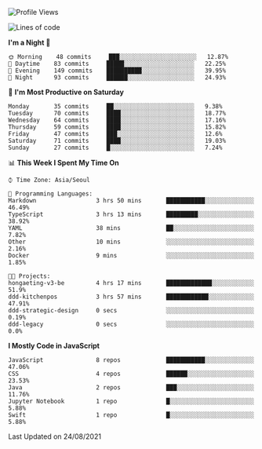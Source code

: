 <!--START_SECTION:waka-->
![Profile Views](http://img.shields.io/badge/Profile%20Views-4-blue)

![Lines of code](https://img.shields.io/badge/From%20Hello%20World%20I%27ve%20Written-92525%20lines%20of%20code-blue)

**I'm a Night 🦉** 

```text
🌞 Morning    48 commits     ███░░░░░░░░░░░░░░░░░░░░░░   12.87% 
🌆 Daytime    83 commits     █████░░░░░░░░░░░░░░░░░░░░   22.25% 
🌃 Evening    149 commits    ██████████░░░░░░░░░░░░░░░   39.95% 
🌙 Night      93 commits     ██████░░░░░░░░░░░░░░░░░░░   24.93%

```
📅 **I'm Most Productive on Saturday** 

```text
Monday       35 commits     ██░░░░░░░░░░░░░░░░░░░░░░░   9.38% 
Tuesday      70 commits     ████░░░░░░░░░░░░░░░░░░░░░   18.77% 
Wednesday    64 commits     ████░░░░░░░░░░░░░░░░░░░░░   17.16% 
Thursday     59 commits     ████░░░░░░░░░░░░░░░░░░░░░   15.82% 
Friday       47 commits     ███░░░░░░░░░░░░░░░░░░░░░░   12.6% 
Saturday     71 commits     ████░░░░░░░░░░░░░░░░░░░░░   19.03% 
Sunday       27 commits     █░░░░░░░░░░░░░░░░░░░░░░░░   7.24%

```


📊 **This Week I Spent My Time On** 

```text
⌚︎ Time Zone: Asia/Seoul

💬 Programming Languages: 
Markdown                 3 hrs 50 mins       ███████████░░░░░░░░░░░░░░   46.49% 
TypeScript               3 hrs 13 mins       █████████░░░░░░░░░░░░░░░░   38.92% 
YAML                     38 mins             ██░░░░░░░░░░░░░░░░░░░░░░░   7.82% 
Other                    10 mins             ░░░░░░░░░░░░░░░░░░░░░░░░░   2.16% 
Docker                   9 mins              ░░░░░░░░░░░░░░░░░░░░░░░░░   1.85%

🐱‍💻 Projects: 
hongaeting-v3-be         4 hrs 17 mins       █████████████░░░░░░░░░░░░   51.9% 
ddd-kitchenpos           3 hrs 57 mins       ████████████░░░░░░░░░░░░░   47.91% 
ddd-strategic-design     0 secs              ░░░░░░░░░░░░░░░░░░░░░░░░░   0.19% 
ddd-legacy               0 secs              ░░░░░░░░░░░░░░░░░░░░░░░░░   0.0%

```

**I Mostly Code in JavaScript** 

```text
JavaScript               8 repos             ███████████░░░░░░░░░░░░░░   47.06% 
CSS                      4 repos             ██████░░░░░░░░░░░░░░░░░░░   23.53% 
Java                     2 repos             ███░░░░░░░░░░░░░░░░░░░░░░   11.76% 
Jupyter Notebook         1 repo              █░░░░░░░░░░░░░░░░░░░░░░░░   5.88% 
Swift                    1 repo              █░░░░░░░░░░░░░░░░░░░░░░░░   5.88%

```



 Last Updated on 24/08/2021
<!--END_SECTION:waka-->
